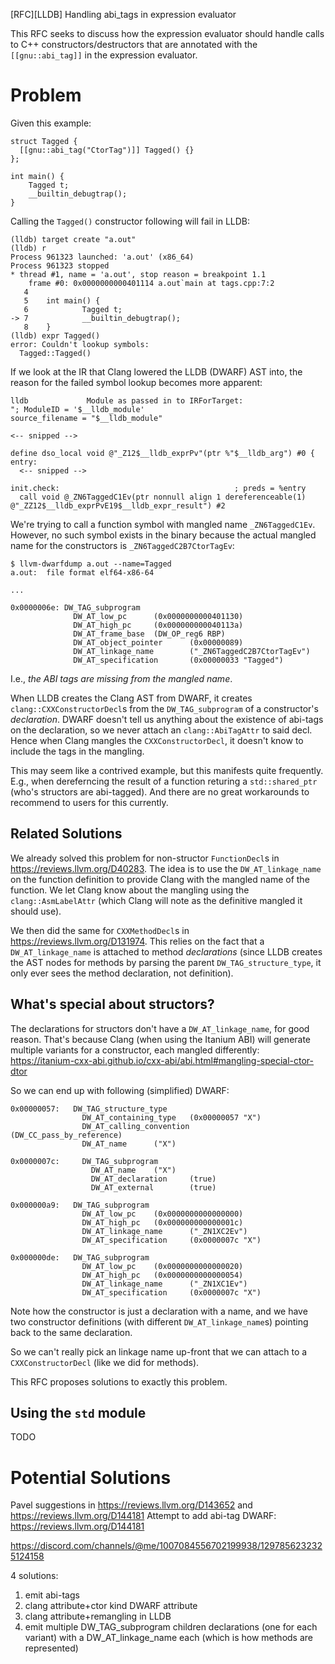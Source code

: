 [RFC][LLDB] Handling abi_tags in expression evaluator

This RFC seeks to discuss how the expression evaluator should handle
calls to C++ constructors/destructors that are annotated with the
`[[gnu::abi_tag]]` in the expression evaluator.

# Problem

Given this example:
```
struct Tagged {
  [[gnu::abi_tag("CtorTag")]] Tagged() {}
};

int main() {
	Tagged t;
	__builtin_debugtrap();
}
```
Calling the `Tagged()` constructor following will fail in LLDB:
```
(lldb) target create "a.out"                                                                       
(lldb) r                                                                                           
Process 961323 launched: 'a.out' (x86_64)  
Process 961323 stopped                                                                             
* thread #1, name = 'a.out', stop reason = breakpoint 1.1                                          
    frame #0: 0x0000000000401114 a.out`main at tags.cpp:7:2                                        
   4                                                                                               
   5    int main() {                                                                               
   6            Tagged t;                                                                          
-> 7            __builtin_debugtrap();                                                             
   8    }                                                                                          
(lldb) expr Tagged()                                                                               
error: Couldn't lookup symbols:                                                                    
  Tagged::Tagged()                                                                                 
```

If we look at the IR that Clang lowered the LLDB (DWARF) AST into,
the reason for the failed symbol lookup becomes more apparent:
```
lldb             Module as passed in to IRForTarget: 
"; ModuleID = '$__lldb_module'
source_filename = "$__lldb_module"

<-- snipped -->

define dso_local void @"_Z12$__lldb_exprPv"(ptr %"$__lldb_arg") #0 {
entry:
  <-- snipped -->

init.check:                                       ; preds = %entry
  call void @_ZN6TaggedC1Ev(ptr nonnull align 1 dereferenceable(1) @"_ZZ12$__lldb_exprPvE19$__lldb_expr_result") #2
```
We're trying to call a function symbol with mangled name `_ZN6TaggedC1Ev`.
However, no such symbol exists in the binary because the actual mangled
name for the constructors is `_ZN6TaggedC2B7CtorTagEv`:
```
$ llvm-dwarfdump a.out --name=Tagged
a.out:  file format elf64-x86-64

...

0x0000006e: DW_TAG_subprogram
              DW_AT_low_pc      (0x0000000000401130)
              DW_AT_high_pc     (0x000000000040113a)
              DW_AT_frame_base  (DW_OP_reg6 RBP)
              DW_AT_object_pointer      (0x00000089)
              DW_AT_linkage_name        ("_ZN6TaggedC2B7CtorTagEv")
              DW_AT_specification       (0x00000033 "Tagged")

```

I.e., *the ABI tags are missing from the mangled name*.

When LLDB creates the Clang AST from DWARF, it creates `clang::CXXConstructorDecl`s
from the `DW_TAG_subprogram` of a constructor's *declaration*. DWARF doesn't
tell us anything about the existence of abi-tags on the declaration, so we
never attach an `clang::AbiTagAttr` to said decl. Hence when Clang mangles the
`CXXConstructorDecl`, it doesn't know to include the tags in the mangling.

This may seem like a contrived example, but this manifests quite frequently. E.g.,
when dereferncing the result of a function returing a `std::shared_ptr` (who's structors
are abi-tagged). And there are no great workarounds to recommend to users for this currently.

## Related Solutions

We already solved this problem for non-structor `FunctionDecl`s in https://reviews.llvm.org/D40283.
The idea is to use the `DW_AT_linkage_name` on the function definition to
provide Clang with the mangled name of the function. We let Clang know about
the mangling using the `clang::AsmLabelAttr` (which Clang will note as the definitive
mangled it should use).

We then did the same for `CXXMethodDecl`s in https://reviews.llvm.org/D131974. This relies
on the fact that a `DW_AT_linkage_name` is attached to method *declarations* (since
LLDB creates the AST nodes for methods by parsing the parent `DW_TAG_structure_type`,
it only ever sees the method declaration, not definition).

## What's special about structors?

The declarations for structors don't have a `DW_AT_linkage_name`, for good reason. That's because
Clang (when using the Itanium ABI) will generate multiple variants for a constructor, each mangled
differently: https://itanium-cxx-abi.github.io/cxx-abi/abi.html#mangling-special-ctor-dtor

So we can end up with following (simplified) DWARF:
```
0x00000057:   DW_TAG_structure_type
                DW_AT_containing_type   (0x00000057 "X")
                DW_AT_calling_convention        (DW_CC_pass_by_reference)
                DW_AT_name      ("X")

0x0000007c:     DW_TAG_subprogram
                  DW_AT_name    ("X")
                  DW_AT_declaration     (true)
                  DW_AT_external        (true)

0x000000a9:   DW_TAG_subprogram
                DW_AT_low_pc    (0x0000000000000000)
                DW_AT_high_pc   (0x000000000000001c)
                DW_AT_linkage_name      ("_ZN1XC2Ev")
                DW_AT_specification     (0x0000007c "X")

0x000000de:   DW_TAG_subprogram
                DW_AT_low_pc    (0x0000000000000020)
                DW_AT_high_pc   (0x0000000000000054)
                DW_AT_linkage_name      ("_ZN1XC1Ev")
                DW_AT_specification     (0x0000007c "X")
```

Note how the constructor is just a declaration with a name, and we have two
constructor definitions (with different `DW_AT_linkage_name`s) pointing
back to the same declaration.

So we can't really pick an linkage name up-front that we can attach to
a `CXXConstructorDecl` (like we did for methods).

This RFC proposes solutions to exactly this problem.

## Using the `std` module

TODO

# Potential Solutions
Pavel suggestions in https://reviews.llvm.org/D143652 and https://reviews.llvm.org/D144181
Attempt to add abi-tag DWARF: https://reviews.llvm.org/D144181


https://discord.com/channels/@me/1007084556702199938/1297856232325124158

4 solutions:
1. emit abi-tags
2. clang attribute+ctor kind DWARF attribute
3. clang attribute+remangling in LLDB
4. emit multiple DW_TAG_subprogram children declarations (one for each variant)
   with a DW_AT_linkage_name each (which is how methods are represented)
